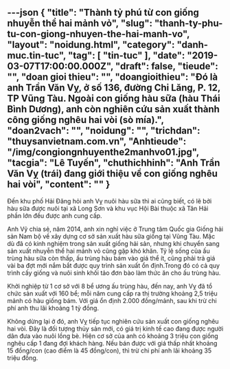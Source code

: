 ---json
{
    "title": "Thành tỷ phú từ con giống nhuyễn thể hai mảnh vỏ",
    "slug": "thanh-ty-phu-tu-con-giong-nhuyen-the-hai-manh-vo",
    "layout": "noidung.html",
    "category": "danh-muc.tin-tuc",
    "tag": [
        "tin-tuc"
    ],
    "date": "2019-03-07T17:00:00.000Z",
    "draft": false,
    "tieude": "",
    "doan gioi thieu": "",
    "doangioithieu": "Đó là anh Trần Văn Vỵ, ở số 136, đường Chi Lăng, P. 12, TP Vũng Tàu. Ngoài con giống hàu sữa (hàu Thái Bình Dương), anh còn nghiên cứu sản xuất thành công giống nghêu hai vòi (sò mía).",
    "doan2vach": "",
    "noidung": "",
    "trichdan": "thuysanvietnam.com.vn",
    "Anhtieude": "/img/congiongnhuyenthe2manhvo01.jpg",
    "tacgia": "Lê Tuyến",
    "chuthichhinh": "Anh Trần Văn Vỵ (trái) đang giới thiệu về con giống nghêu hai vòi",
    "__content__": ""
}
---
<p>Đến khu phố Hải Đăng hỏi anh Vỵ nu&ocirc;i h&agrave;u sữa th&igrave; ai cũng biết, c&oacute; lẽ bởi h&agrave;u sữa được nu&ocirc;i tại x&atilde; Long Sơn v&agrave; khu vục Hội B&agrave;i thuộc x&atilde; T&acirc;n Hải phần lớn đều được anh cung cấp.</p>

<p>Anh Vỹ chia sẻ, năm 2014, anh xin nghỉ việc ở Trung t&acirc;m Quốc gia Giống hải sản Nam bộ về x&acirc;y dựng cơ sở sản xuất h&agrave;u sữa giống tại Vũng T&agrave;u. Mặc d&ugrave; đ&atilde; c&oacute; kinh nghiệm trong sản xuất giống hải sản, nhưng khi chuyển sang sản xuất nhuyễn thể hai mảnh vỏ cũng gặp kh&oacute; khăn. Tỷ lệ sống của ấu tr&ugrave;ng h&agrave;u sữa c&ograve;n thấp, ấu tr&ugrave;ng h&agrave;u b&aacute;m v&agrave;o gi&aacute; thể &iacute;t, cũng phải trả gi&aacute; v&agrave;i ba đợt mới nắm bắt được quy tr&igrave;nh sản xuất ổn định.Trong đ&oacute; c&oacute; cả quy tr&igrave;nh cấy giống v&agrave; nu&ocirc;i sinh khối tảo đơn b&agrave;o l&agrave;m thức ăn cho ấu tr&ugrave;ng h&agrave;u.</p>

<p>Khởi nghiệp từ 1 cơ sở với 8 bể ương ấu tr&ugrave;ng h&agrave;u, đến nay, anh Vỵ đ&atilde; tổ chức sản xuất với 160 bể; mỗi năm cung cấp ra thị trường khoảng 2,5 triệu mảnh c&oacute; h&agrave;u giống b&aacute;m. Với gi&aacute; ổn định 2.000 đồng/mảnh, sau khi trừ chi ph&iacute; anh thu l&atilde;i khoảng 1 tỷ đồng.</p>

<p>Kh&ocirc;ng dừng lại ở đ&oacute;, anh Vỵ tiếp tục nghi&ecirc;n cứu sản xuất con giống ngh&ecirc;u hai v&ograve;i. Đ&acirc;y l&agrave; đối tượng thủy sản mới, c&oacute; gi&aacute; trị kinh tế cao đang được người d&acirc;n đưa v&agrave;o nu&ocirc;i lồng b&egrave;. Hiện cơ sở của anh c&oacute; khoảng 3 triệu con giống ngh&ecirc;u cấp 1 đang đợi kh&aacute;ch h&agrave;ng. Nếu b&aacute;n được với gi&aacute; thấp nhất khoảng 15 đồng/con (cao điểm l&agrave; 45 đồng/con), th&igrave; trừ chi ph&iacute; anh l&atilde;i khoảng 35 triệu đồng.&nbsp;</p>
